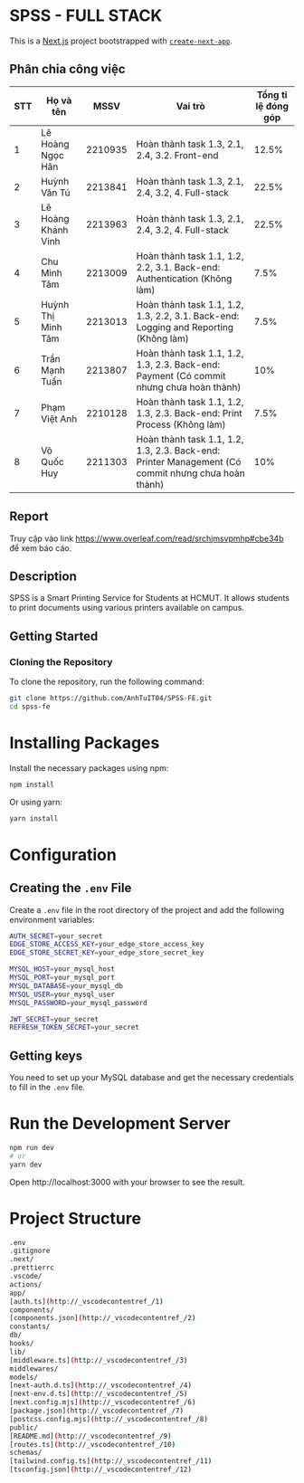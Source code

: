 # SPSS - FULL STACK

This is a [Next.js](https://nextjs.org) project bootstrapped with [`create-next-app`](https://nextjs.org/docs/app/api-reference/cli/create-next-app).

## Phân chia công việc

| STT | Họ và tên           | MSSV    | Vai trò                                                                                                            | Tổng tỉ lệ đóng góp |
| --- | ------------------- | ------- | ------------------------------------------------------------------------------------------------------------------ | ------------------- |
| 1   | Lê Hoàng Ngọc Hân   | 2210935 | Hoàn thành task 1.3, 2.1, 2.4, 3.2. Front-end                                                                      | 12.5%               |
| 2   | Huỳnh Văn Tú        | 2213841 | Hoàn thành task 1.3, 2.1, 2.4, 3.2, 4. Full-stack                                                                  | 22.5%               |
| 3   | Lê Hoàng Khánh Vinh | 2213963 | Hoàn thành task 1.3, 2.1, 2.4, 3.2, 4. Full-stack                                                                  | 22.5%               |
| 4   | Chu Minh Tâm        | 2213009 | Hoàn thành task 1.1, 1.2, 2.2, 3.1. Back-end: Authentication (Không làm)                                           | 7.5%                |
| 5   | Huỳnh Thị Minh Tâm  | 2213013 | Hoàn thành task 1.1, 1.2, 1.3, 2.2, 3.1. Back-end: Logging and Reporting (Không làm)                               | 7.5%                |
| 6   | Trần Mạnh Tuấn      | 2213807 | Hoàn thành task 1.1, 1.2, 1.3, 2.3. Back-end: Payment (Có commit nhưng chưa hoàn thành)                            | 10%                 |
| 7   | Phạm Việt Anh       | 2210128 | Hoàn thành task 1.1, 1.2, 1.3, 2.3. Back-end: Print Process (Không làm)                                            | 7.5%                |
| 8   | Võ Quốc Huy         | 2211303 | Hoàn thành task 1.1, 1.2, 1.3, 2.3. Back-end: Printer Management (Có commit nhưng chưa hoàn thành)                 | 10%                 |

## Report

Truy cập vào link https://www.overleaf.com/read/srchjmsvpmhp#cbe34b để xem báo cáo.

## Description

SPSS is a Smart Printing Service for Students at HCMUT. It allows students to print documents using various printers available on campus.

## Getting Started

### Cloning the Repository

To clone the repository, run the following command:

```bash
git clone https://github.com/AnhTuIT04/SPSS-FE.git
cd spss-fe
```

# Installing Packages

Install the necessary packages using npm:

```bash
npm install
```

Or using yarn:

```bash
yarn install
```

# Configuration

## Creating the `.env` File

Create a `.env` file in the root directory of the project and add the following environment variables:

```bash
AUTH_SECRET=your_secret
EDGE_STORE_ACCESS_KEY=your_edge_store_access_key
EDGE_STORE_SECRET_KEY=your_edge_store_secret_key

MYSQL_HOST=your_mysql_host
MYSQL_PORT=your_mysql_port
MYSQL_DATABASE=your_mysql_db
MYSQL_USER=your_mysql_user
MYSQL_PASSWORD=your_mysql_password

JWT_SECRET=your_secret
REFRESH_TOKEN_SECRET=your_secret
```

## Getting keys

You need to set up your MySQL database and get the necessary credentials to fill in the `.env` file.

# Run the Development Server

```bash
npm run dev
# or
yarn dev
```

Open http://localhost:3000 with your browser to see the result.

# Project Structure

```bash
.env
.gitignore
.next/
.prettierrc
.vscode/
actions/
app/
[auth.ts](http://_vscodecontentref_/1)
components/
[components.json](http://_vscodecontentref_/2)
constants/
db/
hooks/
lib/
[middleware.ts](http://_vscodecontentref_/3)
middlewares/
models/
[next-auth.d.ts](http://_vscodecontentref_/4)
[next-env.d.ts](http://_vscodecontentref_/5)
[next.config.mjs](http://_vscodecontentref_/6)
[package.json](http://_vscodecontentref_/7)
[postcss.config.mjs](http://_vscodecontentref_/8)
public/
[README.md](http://_vscodecontentref_/9)
[routes.ts](http://_vscodecontentref_/10)
schemas/
[tailwind.config.ts](http://_vscodecontentref_/11)
[tsconfig.json](http://_vscodecontentref_/12)
```
